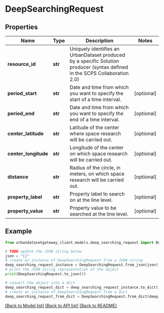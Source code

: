 # DeepSearchingRequest


## Properties

Name | Type | Description | Notes
------------ | ------------- | ------------- | -------------
**resource_id** | **str** | Uniquely identifies an UrbanDataset produced by a specific Solution producer (syntax defined in the SCPS Collaboration 2.0) | 
**period_start** | **str** | Date and time from which you want to specify the start of a time interval. | [optional] 
**period_end** | **str** | Date and time from which you want to specify the end of a time interval. | [optional] 
**center_latitude** | **str** | Latitude of the center where space research will be carried out. | [optional] 
**center_longitude** | **str** | Longitude of the center on which space research will be carried out. | [optional] 
**distance** | **str** | Radius of the circle, in meters, on which space research will be carried out. | [optional] 
**property_label** | **str** | Property label to search on at the line level. | [optional] 
**property_value** | **str** | Property value to be searched at the line level. | [optional] 

## Example

```python
from urbandatasetgateway_client.models.deep_searching_request import DeepSearchingRequest

# TODO update the JSON string below
json = "{}"
# create an instance of DeepSearchingRequest from a JSON string
deep_searching_request_instance = DeepSearchingRequest.from_json(json)
# print the JSON string representation of the object
print(DeepSearchingRequest.to_json())

# convert the object into a dict
deep_searching_request_dict = deep_searching_request_instance.to_dict()
# create an instance of DeepSearchingRequest from a dict
deep_searching_request_from_dict = DeepSearchingRequest.from_dict(deep_searching_request_dict)
```
[[Back to Model list]](../README.md#documentation-for-models) [[Back to API list]](../README.md#documentation-for-api-endpoints) [[Back to README]](../README.md)


